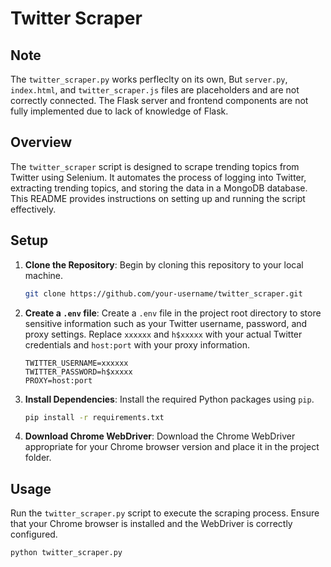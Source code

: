 # Twitter Scraper

## Note
The `twitter_scraper.py` works perfleclty on its own,
But `server.py`, `index.html`, and `twitter_scraper.js` files are placeholders and are not correctly connected. The Flask server and frontend components are not fully implemented due to lack of knowledge of Flask.


## Overview

The `twitter_scraper` script is designed to scrape trending topics from Twitter using Selenium. It automates the process of logging into Twitter, extracting trending topics, and storing the data in a MongoDB database. This README provides instructions on setting up and running the script effectively.

## Setup

1. **Clone the Repository**: Begin by cloning this repository to your local machine.

    ```bash
    git clone https://github.com/your-username/twitter_scraper.git
    ```

2. **Create a `.env` file**: Create a `.env` file in the project root directory to store sensitive information such as your Twitter username, password, and proxy settings. Replace `xxxxxx` and `h$xxxxx` with your actual Twitter credentials and `host:port` with your proxy information.

    ```dotenv
    TWITTER_USERNAME=xxxxxx
    TWITTER_PASSWORD=h$xxxxx
    PROXY=host:port
    ```

3. **Install Dependencies**: Install the required Python packages using `pip`.

    ```bash
    pip install -r requirements.txt
    ```

4. **Download Chrome WebDriver**: Download the Chrome WebDriver appropriate for your Chrome browser version and place it in the project folder.

## Usage

Run the `twitter_scraper.py` script to execute the scraping process. Ensure that your Chrome browser is installed and the WebDriver is correctly configured.

```bash
python twitter_scraper.py
